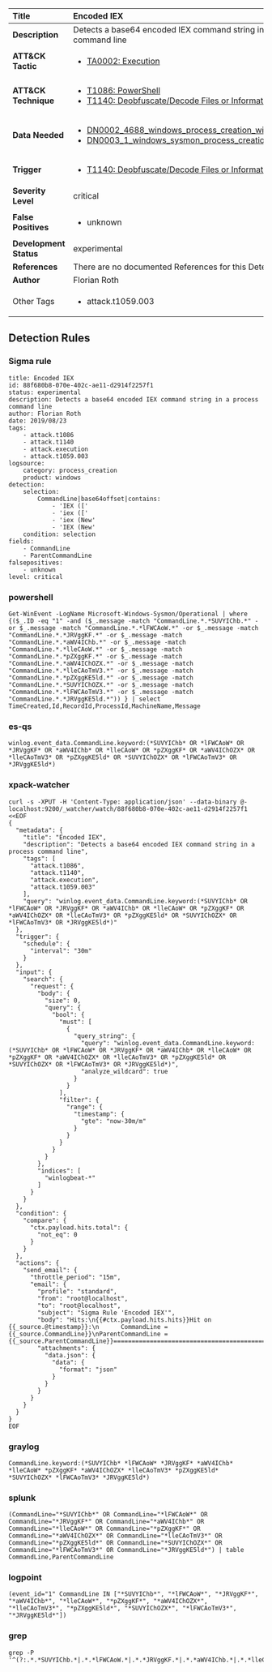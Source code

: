 | Title                    | Encoded IEX       |
|:-------------------------|:------------------|
| **Description**          | Detects a base64 encoded IEX command string in a process command line |
| **ATT&amp;CK Tactic**    |  <ul><li>[TA0002: Execution](https://attack.mitre.org/tactics/TA0002)</li></ul>  |
| **ATT&amp;CK Technique** | <ul><li>[T1086: PowerShell](https://attack.mitre.org/techniques/T1086)</li><li>[T1140: Deobfuscate/Decode Files or Information](https://attack.mitre.org/techniques/T1140)</li></ul>  |
| **Data Needed**          | <ul><li>[DN0002_4688_windows_process_creation_with_commandline](../Data_Needed/DN0002_4688_windows_process_creation_with_commandline.md)</li><li>[DN0003_1_windows_sysmon_process_creation](../Data_Needed/DN0003_1_windows_sysmon_process_creation.md)</li></ul>  |
| **Trigger**              | <ul><li>[T1140: Deobfuscate/Decode Files or Information](../Triggers/T1140.md)</li></ul>  |
| **Severity Level**       | critical |
| **False Positives**      | <ul><li>unknown</li></ul>  |
| **Development Status**   | experimental |
| **References**           |  There are no documented References for this Detection Rule yet  |
| **Author**               | Florian Roth |
| Other Tags           | <ul><li>attack.t1059.003</li></ul> | 

## Detection Rules

### Sigma rule

```
title: Encoded IEX
id: 88f680b8-070e-402c-ae11-d2914f2257f1
status: experimental
description: Detects a base64 encoded IEX command string in a process command line
author: Florian Roth
date: 2019/08/23
tags:
    - attack.t1086
    - attack.t1140
    - attack.execution
    - attack.t1059.003
logsource:
    category: process_creation
    product: windows
detection:
    selection:
        CommandLine|base64offset|contains:
            - 'IEX (['
            - 'iex (['
            - 'iex (New'
            - 'IEX (New'
    condition: selection
fields:
    - CommandLine
    - ParentCommandLine
falsepositives:
    - unknown
level: critical

```





### powershell
    
```
Get-WinEvent -LogName Microsoft-Windows-Sysmon/Operational | where {($_.ID -eq "1" -and ($_.message -match "CommandLine.*.*SUVYIChb.*" -or $_.message -match "CommandLine.*.*lFWCAoW.*" -or $_.message -match "CommandLine.*.*JRVggKF.*" -or $_.message -match "CommandLine.*.*aWV4IChb.*" -or $_.message -match "CommandLine.*.*lleCAoW.*" -or $_.message -match "CommandLine.*.*pZXggKF.*" -or $_.message -match "CommandLine.*.*aWV4IChOZX.*" -or $_.message -match "CommandLine.*.*lleCAoTmV3.*" -or $_.message -match "CommandLine.*.*pZXggKE5ld.*" -or $_.message -match "CommandLine.*.*SUVYIChOZX.*" -or $_.message -match "CommandLine.*.*lFWCAoTmV3.*" -or $_.message -match "CommandLine.*.*JRVggKE5ld.*")) } | select TimeCreated,Id,RecordId,ProcessId,MachineName,Message
```


### es-qs
    
```
winlog.event_data.CommandLine.keyword:(*SUVYIChb* OR *lFWCAoW* OR *JRVggKF* OR *aWV4IChb* OR *lleCAoW* OR *pZXggKF* OR *aWV4IChOZX* OR *lleCAoTmV3* OR *pZXggKE5ld* OR *SUVYIChOZX* OR *lFWCAoTmV3* OR *JRVggKE5ld*)
```


### xpack-watcher
    
```
curl -s -XPUT -H 'Content-Type: application/json' --data-binary @- localhost:9200/_watcher/watch/88f680b8-070e-402c-ae11-d2914f2257f1 <<EOF
{
  "metadata": {
    "title": "Encoded IEX",
    "description": "Detects a base64 encoded IEX command string in a process command line",
    "tags": [
      "attack.t1086",
      "attack.t1140",
      "attack.execution",
      "attack.t1059.003"
    ],
    "query": "winlog.event_data.CommandLine.keyword:(*SUVYIChb* OR *lFWCAoW* OR *JRVggKF* OR *aWV4IChb* OR *lleCAoW* OR *pZXggKF* OR *aWV4IChOZX* OR *lleCAoTmV3* OR *pZXggKE5ld* OR *SUVYIChOZX* OR *lFWCAoTmV3* OR *JRVggKE5ld*)"
  },
  "trigger": {
    "schedule": {
      "interval": "30m"
    }
  },
  "input": {
    "search": {
      "request": {
        "body": {
          "size": 0,
          "query": {
            "bool": {
              "must": [
                {
                  "query_string": {
                    "query": "winlog.event_data.CommandLine.keyword:(*SUVYIChb* OR *lFWCAoW* OR *JRVggKF* OR *aWV4IChb* OR *lleCAoW* OR *pZXggKF* OR *aWV4IChOZX* OR *lleCAoTmV3* OR *pZXggKE5ld* OR *SUVYIChOZX* OR *lFWCAoTmV3* OR *JRVggKE5ld*)",
                    "analyze_wildcard": true
                  }
                }
              ],
              "filter": {
                "range": {
                  "timestamp": {
                    "gte": "now-30m/m"
                  }
                }
              }
            }
          }
        },
        "indices": [
          "winlogbeat-*"
        ]
      }
    }
  },
  "condition": {
    "compare": {
      "ctx.payload.hits.total": {
        "not_eq": 0
      }
    }
  },
  "actions": {
    "send_email": {
      "throttle_period": "15m",
      "email": {
        "profile": "standard",
        "from": "root@localhost",
        "to": "root@localhost",
        "subject": "Sigma Rule 'Encoded IEX'",
        "body": "Hits:\n{{#ctx.payload.hits.hits}}Hit on {{_source.@timestamp}}:\n      CommandLine = {{_source.CommandLine}}\nParentCommandLine = {{_source.ParentCommandLine}}================================================================================\n{{/ctx.payload.hits.hits}}",
        "attachments": {
          "data.json": {
            "data": {
              "format": "json"
            }
          }
        }
      }
    }
  }
}
EOF

```


### graylog
    
```
CommandLine.keyword:(*SUVYIChb* *lFWCAoW* *JRVggKF* *aWV4IChb* *lleCAoW* *pZXggKF* *aWV4IChOZX* *lleCAoTmV3* *pZXggKE5ld* *SUVYIChOZX* *lFWCAoTmV3* *JRVggKE5ld*)
```


### splunk
    
```
(CommandLine="*SUVYIChb*" OR CommandLine="*lFWCAoW*" OR CommandLine="*JRVggKF*" OR CommandLine="*aWV4IChb*" OR CommandLine="*lleCAoW*" OR CommandLine="*pZXggKF*" OR CommandLine="*aWV4IChOZX*" OR CommandLine="*lleCAoTmV3*" OR CommandLine="*pZXggKE5ld*" OR CommandLine="*SUVYIChOZX*" OR CommandLine="*lFWCAoTmV3*" OR CommandLine="*JRVggKE5ld*") | table CommandLine,ParentCommandLine
```


### logpoint
    
```
(event_id="1" CommandLine IN ["*SUVYIChb*", "*lFWCAoW*", "*JRVggKF*", "*aWV4IChb*", "*lleCAoW*", "*pZXggKF*", "*aWV4IChOZX*", "*lleCAoTmV3*", "*pZXggKE5ld*", "*SUVYIChOZX*", "*lFWCAoTmV3*", "*JRVggKE5ld*"])
```


### grep
    
```
grep -P '^(?:.*.*SUVYIChb.*|.*.*lFWCAoW.*|.*.*JRVggKF.*|.*.*aWV4IChb.*|.*.*lleCAoW.*|.*.*pZXggKF.*|.*.*aWV4IChOZX.*|.*.*lleCAoTmV3.*|.*.*pZXggKE5ld.*|.*.*SUVYIChOZX.*|.*.*lFWCAoTmV3.*|.*.*JRVggKE5ld.*)'
```



